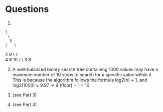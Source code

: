 # Questions

1.

    1
     \
      5
    /   \
  2     9
  \    /  \
    4  6  10
    /      \ 
  3         8

2. A well-balanced binary search tree containing 1000 values may have a maximum number of 10 steps to search for a specific value within it. This is because the algorithm follows the formula log2(n) + 1, and log2(1000) ≈ 9.97 -> 9 (floor) + 1 = 10.

3. (see Part 3)
   
4. (see Part 4) 
